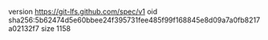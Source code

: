 version https://git-lfs.github.com/spec/v1
oid sha256:5b62474d5e60bbee24f395731fee485f99f168845e8d09a7a0fb8217a02132f7
size 1158
